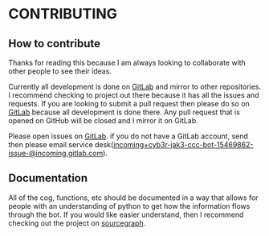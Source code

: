 # CONTRIBUTING

## How to contribute

Thanks for reading this because I am always looking to collaborate with other people to see their ideas.

Currently all development is done on [GitLab](https://gitlab.com/Cyb3r-Jak3/ccc-bot) and mirror to other repositories. I recommend checking to project out there because it has all the issues and requests.
If you are looking to submit a pull request then please do so on [GitLab](https://gitlab.com/Cyb3r-Jak3/ccc-bot) because all development is done there. Any pull request that is opened on GitHub will be closed and I mirror it on GitLab.  

Please open issues on [GitLab](https://gitlab.com/Cyb3r-Jak3/ccc-bot/issues). if you do not have a GitLab account, send then please email service desk([incoming+cyb3r-jak3-ccc-bot-15469862-issue-@incoming.gitlab.com](mailto:incoming+cyb3r-jak3-ccc-bot-15469862-issue-@incoming.gitlab.com)).

## Documentation

All of the cog, functions, etc should be documented in a way that allows for people with an understanding of python to get how the information flows through the bot. If you would like easier understand, then I recommend checking out the project on [sourcegraph](https://sourcegraph.com/gitlab.com/Cyb3r-Jak3/ccc-bot).
